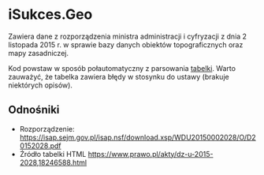 # iSukces.Geo

Zawiera dane z rozporządzenia ministra administracji i cyfryzacji z dnia 2 listopada 2015 r. w sprawie bazy danych obiektów topograficznych oraz mapy zasadniczej.

Kod powstaw w sposób połautomatyczny z parsowania [tabelki](https://www.prawo.pl/akty/dz-u-2015-2028,18246588.html). Warto zauważyć, że tabelka zawiera błędy w stosynku do ustawy (brakuje niektórych opisów).

## Odnośniki

- Rozporządzenie: https://isap.sejm.gov.pl/isap.nsf/download.xsp/WDU20150002028/O/D20152028.pdf
- Źródło tabelki HTML https://www.prawo.pl/akty/dz-u-2015-2028,18246588.html